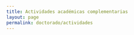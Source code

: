 ```yaml
---
title: Actividades académicas complementarias
layout: page
permalink: doctorado/actividades
---
```



